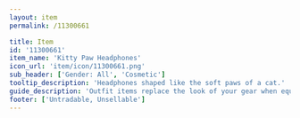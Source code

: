 ```yaml
---
layout: item
permalink: /11300661

title: Item
id: '11300661'
item_name: 'Kitty Paw Headphones'
icon_url: 'item/icon/11300661.png'
sub_header: ['Gender: All', 'Cosmetic']
tooltip_description: 'Headphones shaped like the soft paws of a cat.'
guide_description: 'Outfit items replace the look of your gear when equipped.'
footer: ['Untradable, Unsellable']
---
```

